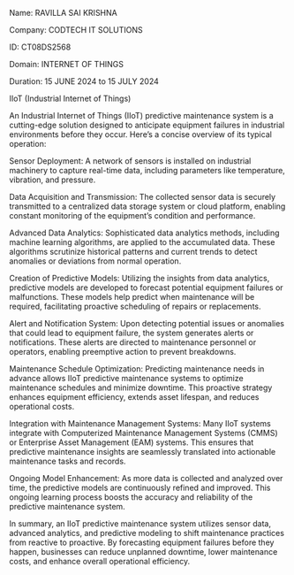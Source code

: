 Name: RAVILLA SAI KRISHNA

Company: CODTECH IT SOLUTIONS

ID: CT08DS2568

Domain: INTERNET OF THINGS

Duration: 15 JUNE 2024 to 15 JULY 2024

IIoT (Industrial Internet of Things)

An Industrial Internet of Things (IIoT) predictive maintenance system is a cutting-edge solution designed to anticipate equipment failures in industrial environments before they occur. Here’s a concise overview of its typical operation:

Sensor Deployment: A network of sensors is installed on industrial machinery to capture real-time data, including parameters like temperature, vibration, and pressure.

Data Acquisition and Transmission: The collected sensor data is securely transmitted to a centralized data storage system or cloud platform, enabling constant monitoring of the equipment’s condition and performance.

Advanced Data Analytics: Sophisticated data analytics methods, including machine learning algorithms, are applied to the accumulated data. These algorithms scrutinize historical patterns and current trends to detect anomalies or deviations from normal operation.

Creation of Predictive Models: Utilizing the insights from data analytics, predictive models are developed to forecast potential equipment failures or malfunctions. These models help predict when maintenance will be required, facilitating proactive scheduling of repairs or replacements.

Alert and Notification System: Upon detecting potential issues or anomalies that could lead to equipment failure, the system generates alerts or notifications. These alerts are directed to maintenance personnel or operators, enabling preemptive action to prevent breakdowns.

Maintenance Schedule Optimization: Predicting maintenance needs in advance allows IIoT predictive maintenance systems to optimize maintenance schedules and minimize downtime. This proactive strategy enhances equipment efficiency, extends asset lifespan, and reduces operational costs.

Integration with Maintenance Management Systems: Many IIoT systems integrate with Computerized Maintenance Management Systems (CMMS) or Enterprise Asset Management (EAM) systems. This ensures that predictive maintenance insights are seamlessly translated into actionable maintenance tasks and records.

Ongoing Model Enhancement: As more data is collected and analyzed over time, the predictive models are continuously refined and improved. This ongoing learning process boosts the accuracy and reliability of the predictive maintenance system.

In summary, an IIoT predictive maintenance system utilizes sensor data, advanced analytics, and predictive modeling to shift maintenance practices from reactive to proactive. By forecasting equipment failures before they happen, businesses can reduce unplanned downtime, lower maintenance costs, and enhance overall operational efficiency.
